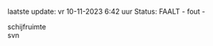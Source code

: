 laatste update: 
vr 10-11-2023  6:42   uur 
Status: FAALT - fout - 
<div class="service Y">schijfruimte</div><div class="service R">svn</div>